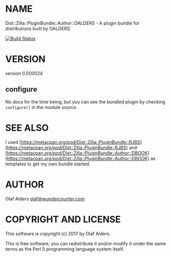 # NAME

Dist::Zilla::PluginBundle::Author::OALDERS - A plugin bundle for distributions built by OALDERS

[![Build Status](https://travis-ci.org/oalders/dist-zilla-pluginbundle-author-oalders.png?branch=master)](https://travis-ci.org/oalders/dist-zilla-pluginbundle-author-oalders)

# VERSION

version 0.000024

## configure

No docs for the time being, but you can see the bundled plugin by checking
`configure()` in the module source.

# SEE ALSO

I used [https://metacpan.org/pod/Dist::Zilla::PluginBundle::RJBS](https://metacpan.org/pod/Dist::Zilla::PluginBundle::RJBS) and
[https://metacpan.org/pod/Dist::Zilla::PluginBundle::Author::DBOOK](https://metacpan.org/pod/Dist::Zilla::PluginBundle::Author::DBOOK) as
templates to get my own bundle started.

# AUTHOR

Olaf Alders <olaf@wundercounter.com>

# COPYRIGHT AND LICENSE

This software is copyright (c) 2017 by Olaf Alders.

This is free software; you can redistribute it and/or modify it under
the same terms as the Perl 5 programming language system itself.
